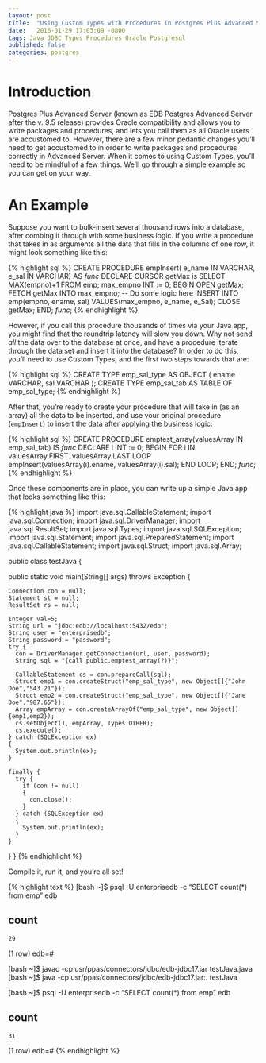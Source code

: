 ```yaml
---
layout: post
title:  "Using Custom Types with Procedures in Postgres Plus Advanced Server"
date:   2016-01-29 17:03:09 -0800
tags: Java JDBC Types Procedures Oracle Postgresql
published: false
categories: postgres
---
```


# Introduction
Postgres Plus Advanced Server (known as EDB Postgres Advanced Server after the v. 9.5 release) provides Oracle compatibility and allows you to write packages and procedures, and lets you call them as all Oracle users are accustomed to.  However, there are a few minor pedantic changes you’ll need to get accustomed to in order to write packages and procedures correctly in Advanced Server.  When it comes to using Custom Types, you’ll need to be mindful of a few things.  We’ll go through a simple example so you can get on your way.

# An Example
Suppose you want to bulk-insert several thousand rows into a database, after combing it through with some business logic.  If you write a procedure that takes in as arguments all the data that fills in the columns of one row, it might look something like this:

{% highlight sql %}
CREATE PROCEDURE empInsert( e_name IN VARCHAR, e_sal IN VARCHAR) AS
$func$
  DECLARE
    CURSOR getMax is SELECT MAX(empno)+1 FROM emp;
    max_empno INT := 0;
  BEGIN
    OPEN getMax;
    FETCH getMax INTO max_empno;
    -- Do some logic here
    INSERT INTO emp(empno, ename, sal)
     VALUES(max_empno, e_name, e_Sal);
    CLOSE getMax;
  END;
$func$;
{% endhighlight %}

However, if you call this procedure thousands of times via your Java app, you might find that the roundtrip latency will slow you down.  Why not send *all* the data over to the database at once, and have a procedure iterate through the data set and insert it into the database?  In order to do this, you’ll need to use Custom Types, and the first two steps towards that are:

{% highlight sql %}
CREATE TYPE emp_sal_type AS OBJECT ( ename VARCHAR, sal VARCHAR );
CREATE TYPE emp_sal_tab AS TABLE OF emp_sal_type;
{% endhighlight %}

After that, you’re ready to create your procedure that will take in (as an array) all the data to be inserted, and use your original procedure (`empInsert`) to insert the data after applying the business logic:

{% highlight sql %}
CREATE PROCEDURE emptest_array(valuesArray IN emp_sal_tab) IS
$func$
  DECLARE
    i INT := 0;
  BEGIN
    FOR i IN valuesArray.FIRST..valuesArray.LAST LOOP
      empInsert(valuesArray(i).ename, valuesArray(i).sal);
    END LOOP;
  END;
$func$;
{% endhighlight %}

Once these components are in place, you can write up a simple Java app that looks something like this:

{% highlight java %}
import java.sql.CallableStatement;
import java.sql.Connection;
import java.sql.DriverManager;
import java.sql.ResultSet;
import java.sql.Types;
import java.sql.SQLException;
import java.sql.Statement;
import java.sql.PreparedStatement;
import java.sql.CallableStatement;
import java.sql.Struct;
import java.sql.Array;

public class testJava {

  public static void main(String[] args) throws Exception {

    Connection con = null;
    Statement st = null;
    ResultSet rs = null;

    Integer val=5;
    String url = "jdbc:edb://localhost:5432/edb";
    String user = "enterprisedb";
    String password = "password";
    try {
      con = DriverManager.getConnection(url, user, password);
      String sql = "{call public.emptest_array(?)}";

      CallableStatement cs = con.prepareCall(sql);
      Struct emp1 = con.createStruct("emp_sal_type", new Object[]{"John Doe","543.21"});
      Struct emp2 = con.createStruct("emp_sal_type", new Object[]{"Jane Doe","987.65"});
      Array empArray = con.createArrayOf("emp_sal_type", new Object[]{emp1,emp2});
      cs.setObject(1, empArray, Types.OTHER);
      cs.execute();
    } catch (SQLException ex)
    {
      System.out.println(ex);
    }

    finally {
      try {
        if (con != null)
        {
          con.close();
        }
      } catch (SQLException ex)
      {
        System.out.println(ex);
      }
    }
  }
}
{% endhighlight %}

Compile it, run it, and you’re all set!

{% highlight text %}
[bash ~]$ psql -U enterprisedb -c “SELECT count(*) from emp” edb

 count 
-------
    29
(1 row)
edb=# 

[bash ~]$ javac -cp usr/ppas/connectors/jdbc/edb-jdbc17.jar testJava.java
[bash ~]$ java -cp usr/ppas/connectors/jdbc/edb-jdbc17.jar:. testJava

[bash ~]$ psql -U enterprisedb -c “SELECT count(*) from emp” edb

 count 
-------
    31
(1 row)
edb=# 
{% endhighlight %}
